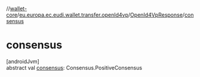 //[wallet-core](../../../index.md)/[eu.europa.ec.eudi.wallet.transfer.openId4vp](../index.md)/[OpenId4VpResponse](index.md)/[consensus](consensus.md)

# consensus

[androidJvm]\
abstract val [consensus](consensus.md): Consensus.PositiveConsensus
